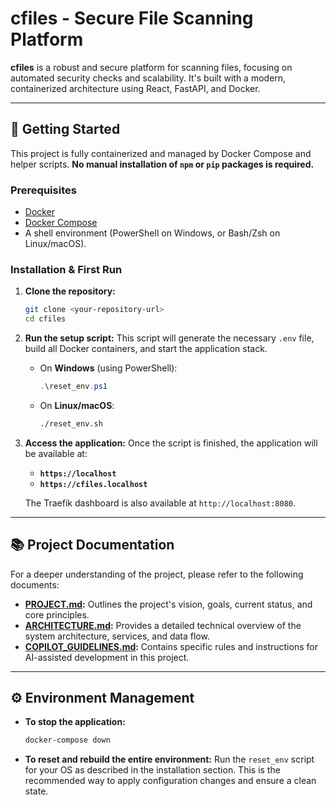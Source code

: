 # cfiles - Secure File Scanning Platform

**cfiles** is a robust and secure platform for scanning files, focusing on automated security checks and scalability. It's built with a modern, containerized architecture using React, FastAPI, and Docker.

---

## 🚀 Getting Started

This project is fully containerized and managed by Docker Compose and helper scripts. **No manual installation of `npm` or `pip` packages is required.**

### Prerequisites

- [Docker](https://www.docker.com/products/docker-desktop/)
- [Docker Compose](https://docs.docker.com/compose/install/)
- A shell environment (PowerShell on Windows, or Bash/Zsh on Linux/macOS).

### Installation & First Run

1.  **Clone the repository:**
    ```bash
    git clone <your-repository-url>
    cd cfiles
    ```

2.  **Run the setup script:**
    This script will generate the necessary `.env` file, build all Docker containers, and start the application stack.

    -   On **Windows** (using PowerShell):
        ```powershell
        .\reset_env.ps1
        ```
    -   On **Linux/macOS**:
        ```bash
        ./reset_env.sh
        ```

3.  **Access the application:**
    Once the script is finished, the application will be available at:
    -   **`https://localhost`**
    -   **`https://cfiles.localhost`**

    The Traefik dashboard is also available at `http://localhost:8080`.

---

## 📚 Project Documentation

For a deeper understanding of the project, please refer to the following documents:

-   **[PROJECT.md](PROJECT.md):** Outlines the project's vision, goals, current status, and core principles.
-   **[ARCHITECTURE.md](ARCHITECTURE.md):** Provides a detailed technical overview of the system architecture, services, and data flow.
-   **[COPILOT_GUIDELINES.md](COPILOT_GUIDELINES.md):** Contains specific rules and instructions for AI-assisted development in this project.

---

## ⚙️ Environment Management

-   **To stop the application:**
    ```bash
    docker-compose down
    ```
-   **To reset and rebuild the entire environment:**
    Run the `reset_env` script for your OS as described in the installation section. This is the recommended way to apply configuration changes and ensure a clean state.
